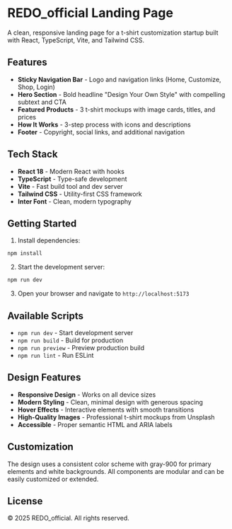 # REDO_official Landing Page

A clean, responsive landing page for a t-shirt customization startup built with React, TypeScript, Vite, and Tailwind CSS.

## Features

- **Sticky Navigation Bar** - Logo and navigation links (Home, Customize, Shop, Login)
- **Hero Section** - Bold headline "Design Your Own Style" with compelling subtext and CTA
- **Featured Products** - 3 t-shirt mockups with image cards, titles, and prices
- **How It Works** - 3-step process with icons and descriptions
- **Footer** - Copyright, social links, and additional navigation

## Tech Stack

- **React 18** - Modern React with hooks
- **TypeScript** - Type-safe development
- **Vite** - Fast build tool and dev server
- **Tailwind CSS** - Utility-first CSS framework
- **Inter Font** - Clean, modern typography

## Getting Started

1. Install dependencies:
```bash
npm install
```

2. Start the development server:
```bash
npm run dev
```

3. Open your browser and navigate to `http://localhost:5173`

## Available Scripts

- `npm run dev` - Start development server
- `npm run build` - Build for production
- `npm run preview` - Preview production build
- `npm run lint` - Run ESLint

## Design Features

- **Responsive Design** - Works on all device sizes
- **Modern Styling** - Clean, minimal design with generous spacing
- **Hover Effects** - Interactive elements with smooth transitions
- **High-Quality Images** - Professional t-shirt mockups from Unsplash
- **Accessible** - Proper semantic HTML and ARIA labels

## Customization

The design uses a consistent color scheme with gray-900 for primary elements and white backgrounds. All components are modular and can be easily customized or extended.

## License

© 2025 REDO_official. All rights reserved.

